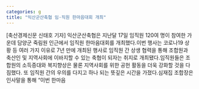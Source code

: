 ```yaml
---
categories: g
title: "익산군산축협 임·직원 한마음대회 개최"
---
```

[축산경제신문 신태호 기자] 익산군산축협은 지난달 17일 임직원 120여 명이 참여한 가운데 담양군 죽림원 인근에서 임직원 한마음대회를 개최했다.이번 행사는 코로나19 상황 등 여러 가지 이유로 7년 만에 개최된 행사로 임직원 간 상생 협력을 통해 조합원과 축산인 및 지역사회에 이바지할 수 있는 축협이 되자는 취지로 개최됐다.임직원들은 조합원의 소득증대와 복지향상은 물론 지역사회를 위한 공헌 활동을 더욱 강화할 것을 다짐했다. 또 임직원 간의 우의를 다지고 하나 되는 뜻깊은 시간을 가졌다.심재집 조합장은 인사말을 통해 “이번 한마음